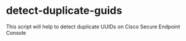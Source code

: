# detect-duplicate-guids
This script will help to detect duplicate UUIDs on Cisco Secure Endpoint Console
